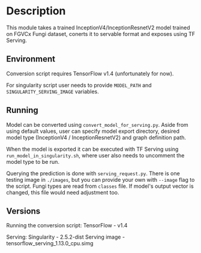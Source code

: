 # Description
This module takes a trained InceptionV4/InceptionResnetV2 model trained on FGVCx Fungi dataset, conerts it to servable format and exposes using TF Serving.

## Environment
Conversion script requires TensorFlow v1.4 (unfortunately for now).

For singularity script user needs to provide `MODEL_PATH` and `SINGULARITY_SERVING_IMAGE` variables. 

## Running
Model can be converted using `convert_model_for_serving.py`. Aside from using default values, user can specify model export directory, desired model type (InceptionV4 / InceptionResnetV2) and graph definition path.

When the model is exported it can be executed with TF Serving using `run_model_in_singularity.sh`, where user also needs to uncomment the model type to be run.

Querying the prediction is done with `serving_request.py`.
There is one testing image in `./images`, but you can provide your own with `--image` flag to the script.
Fungi types are read from `classes` file. If model's output vector is changed, this file would need adjustment too.

## Versions
Running the conversion script:
TensorFlow - v1.4

Serving:
Singularity - 2.5.2-dist
Serving image - tensorflow_serving_1.13.0_cpu.simg
